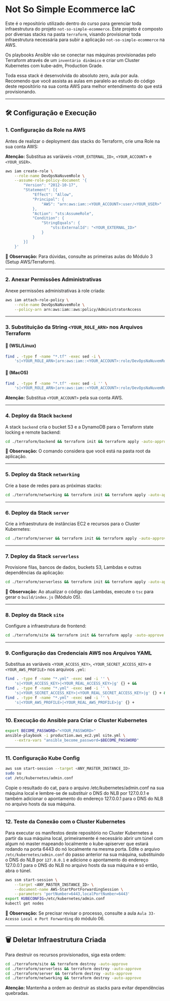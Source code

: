# Not So Simple Ecommerce IaC

Este é o repositório utilizado dentro do curso para gerenciar toda infraestrutura do projeto `not-so-simple-ecommerce`. Este projeto é composto por diversas stacks na pasta `terraform`, visando provisionar toda infraestrutura necessária para subir a aplicação `not-so-simple-ecommerce` na AWS.

Os playbooks Ansible vão se conectar nas máquinas provisionadas pelo Terraform através de um `inventário dinâmico` e criar um Cluster Kubernetes com kube-adm, Production Grade.

Toda essa stack é desenvolvida do absoluto zero, aula por aula. Recomendo que você assista as aulas em paralelo ao estudo do código deste repositório na sua conta AWS para melhor entendimento do que está provisionando.

---

## 🛠️ Configuração e Execução

### 1. Configuração da Role na AWS

Antes de realizar o deployment das stacks do Terraform, crie uma Role na sua conta AWS:

**Atenção:** Substitua as variáveis `<YOUR_EXTERNAL_ID>`, `<YOUR_ACCOUNT>` e `<YOUR_USER>`.

```bash
aws iam create-role \
    --role-name DevOpsNaNuvemRole \
    --assume-role-policy-document '{
        "Version": "2012-10-17",
        "Statement": [{
            "Effect": "Allow",
            "Principal": {
                "AWS": "arn:aws:iam::<YOUR_ACCOUNT>:user/<YOUR_USER>"
            },
            "Action": "sts:AssumeRole",
            "Condition": {
                "StringEquals": {
                    "sts:ExternalId": "<YOUR_EXTERNAL_ID>"
                }
            }
        }]
    }'
```

📌 **Observação:** Para dúvidas, consulte as primeiras aulas do Módulo 3 (Setup AWS/Terraform).

---

### 2. Anexar Permissões Administrativas

Anexe permissões administrativas à role criada:

```bash
aws iam attach-role-policy \
    --role-name DevOpsNaNuvemRole \
    --policy-arn arn:aws:iam::aws:policy/AdministratorAccess
```

---

### 3. Substituição da String `<YOUR_ROLE_ARN>` nos Arquivos Terraform

#### 🐧 **(WSL/Linux)**

```bash
find . -type f -name "*.tf" -exec sed -i \
    's|<YOUR_ROLE_ARN>|arn:aws:iam::<YOUR_ACCOUNT>:role/DevOpsNaNuvemRole|g' {} +
```

#### 🍎 **(MacOS)**

```bash
find . -type f -name "*.tf" -exec sed -i '' \
    's|<YOUR_ROLE_ARN>|arn:aws:iam::<YOUR_ACCOUNT>:role/DevOpsNaNuvemRole|g' {} +
```

**Atenção:** Substitua `<YOUR_ACCOUNT>` pela sua conta AWS.

---

### 4. Deploy da Stack `backend`

A stack `backend` cria o bucket S3 e a DynamoDB para o Terraform state locking e remote backend:

```bash
cd ./terraform/backend && terraform init && terraform apply -auto-approve
```

📌 **Observação:** O comando considera que você está na pasta root da aplicação.

---

### 5. Deploy da Stack `networking`

Crie a base de redes para as próximas stacks:

```bash
cd ./terraform/networking && terraform init && terraform apply -auto-approve
```

---

### 6. Deploy da Stack `server`

Crie a infraestrutura de instâncias EC2 e recursos para o Cluster Kubernetes:

```bash
cd ./terraform/server && terraform init && terraform apply -auto-approve
```

---

### 7. Deploy da Stack `serverless`

Provisione filas, bancos de dados, buckets S3, Lambdas e outras dependências da aplicação:

```bash
cd ./terraform/serverless && terraform init && terraform apply -auto-approve
```

📌 **Observação:** Ao atualizar o código das Lambdas, execute o `tsc` para gerar o `build/index.js` (Módulo 05).

---

### 8. Deploy da Stack `site`

Configure a infraestrutura de frontend:

```bash
cd ./terraform/site && terraform init && terraform apply -auto-approve
```

---

### 9. Configuração das Credenciais AWS nos Arquivos YAML

Substitua as variáveis `<YOUR_ACCESS_KEY>`, `<YOUR_SECRET_ACCESS_KEY>` e `<YOUR_AWS_PROFILE>` nos arquivos `.yml`:

```bash
find . -type f -name "*.yml" -exec sed -i '' \
    's|<YOUR_ACCESS_KEY>|<YOUR_REAL_ACCESS_KEY>|g' {} + &&
find . -type f -name "*.yml" -exec sed -i '' \
    's|<YOUR_SECRET_ACCESS_KEY>|<YOUR_REAL_SECRET_ACCESS_KEY>|g' {} + &&
find . -type f -name "*.yml" -exec sed -i '' \
    's|<YOUR_AWS_PROFILE>|<YOUR_REAL_AWS_PROFILE>|g' {} +
```

---

### 10. Execução do Ansible para Criar o Cluster Kubernetes

```bash
export BECOME_PASSWORD="<YOUR_PASSWORD>"
ansible-playbook -i production.aws_ec2.yml site.yml \
    --extra-vars "ansible_become_password=$BECOME_PASSWORD"
```

---

### 11. Configuração Kube Config
```bash
aws ssm start-session --target <ANY_MASTER_INSTANCE_ID>
sudo su
cat /etc/kubernetes/admin.conf
```

Copie o resultado do cat, para o arquivo /etc/kubernetes/admin.conf na sua máquina local e lembre-se
de substituir o DNS do NLB por 127.0.0.1 e também adicionar o apontamento do endereço 127.0.0.1 para o 
DNS do NLB no arquivo hosts da sua máquina.

---

### 12. Teste da Conexão com o Cluster Kubernetes

Para executar os manifestos deste repositório no Cluster Kubernetes a partir da sua máquina local, 
primeiramente é necessário abrir um túnel com algum nó master mapeando localmente o kube-apiserver que estará 
rodando na porta 6443 do nó localmente na mesma porta. Edite o arquivo `/etc/kubernetes/admin.conf` do passo anterior
na sua máquina, substituindo o DNS do NLB por `127.0.0.1` e adicione o apontamento do endereço 127.0.0.1 para o 
DNS do NLB no arquivo hosts da sua máquina e só então, abra o túnel. 

```bash
aws ssm start-session \
    --target <ANY_MASTER_INSTANCE_ID> \
    --document-name AWS-StartPortForwardingSession \
    --parameters 'portNumber=6443,localPortNumber=6443'
export KUBECONFIG=/etc/kubernetes/admin.conf
kubectl get nodes
```

📌 **Observação:** Se precisar revisar o processo, consulte a aula `Aula 33-Acesso Local e Port Forwarding` do módulo 06.

---

## 🗑️ Deletar Infraestrutura Criada

Para destruir os recursos provisionados, siga esta ordem:

```bash
cd ./terraform/site && terraform destroy -auto-approve
cd ./terraform/serverless && terraform destroy -auto-approve
cd ./terraform/server && terraform destroy -auto-approve
cd ./terraform/networking && terraform destroy -auto-approve
```

**Atenção:** Mantenha a ordem ao destruir as stacks para evitar dependências quebradas.
